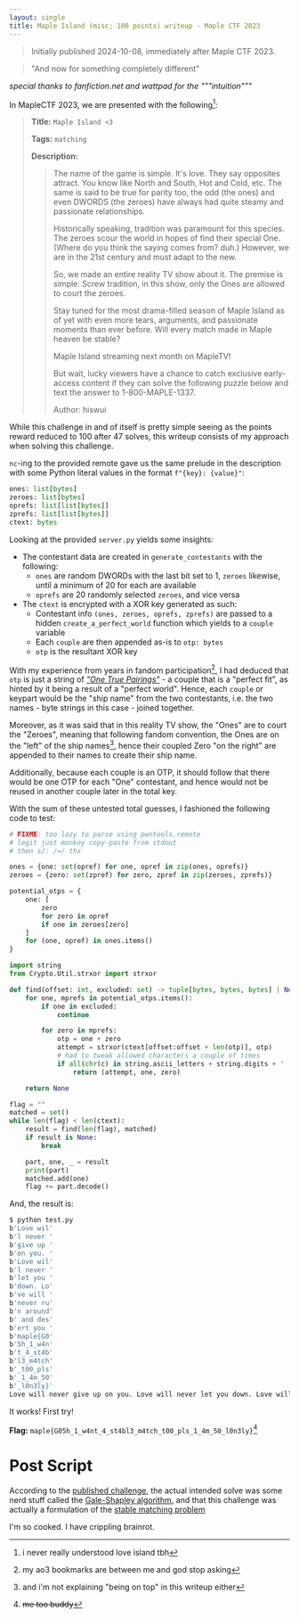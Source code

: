 ```yaml
---
layout: single
title: Maple Island (misc; 100 points) writeup - Maple CTF 2023
---
```

> Initially published 2024-10-08, immediately after Maple CTF 2023.


> "And now for something completely different"


<i>special thanks to fanfiction.net and wattpad for the """intuition"""</i>

In MapleCTF 2023, we are presented with the following[^1]:

> **Title:** `Maple Island <3`
> 
> **Tags:** `matching`
>
> **Description:**
> > The name of the game is simple. It's love. They say opposites attract. You know like North and South, Hot and Cold, etc. The same is said to be true for parity too, the odd (the ones) and even DWORDS (the zeroes) have always had quite steamy and passionate relationships.
> > 
> > Historically speaking, tradition was paramount for this species. The zeroes scour the world in hopes of find their special One. (Where do you think the saying comes from? duh.) However, we are in the 21st century and must adapt to the new.
> > 
> > So, we made an entire reality TV show about it. The premise is simple: Screw tradition, in this show, only the Ones are allowed to court the zeroes.
> > 
> > Stay tuned for the most drama-filled season of Maple Island as of yet with even more tears, arguments, and passionate moments than ever before. Will every match made in Maple heaven be stable?
> > 
> > Maple Island streaming next month on MapleTV!
> > 
> > But wait, lucky viewers have a chance to catch exclusive early-access content if they can solve the following puzzle below and text the answer to 1-800-MAPLE-1337.
> > 
> > Author: hiswui

[^1]: i never really understood love island tbh

While this challenge in and of itself is pretty simple seeing as the points reward reduced to 100 after 47 solves, this writeup consists of my approach when solving this challenge.

`nc`-ing to the provided remote gave us the same prelude in the description with some Python literal values in the format `f"{key}: {value}"`:
```py
ones: list[bytes]
zeroes: list[bytes]
oprefs: list[list[bytes]]
zprefs: list[list[bytes]]
ctext: bytes
```

Looking at the provided `server.py` yields some insights:
* The contestant data are created in `generate_contestants` with the following:
	* `ones` are random DWORDs with the last bit set to 1, `zeroes` likewise, until a minimum of 20 for each are available
	* `oprefs` are 20 randomly selected `zeroes`, and vice versa
* The `ctext` is encrypted with a XOR key generated as such:
	* Contestant info `(ones, zeroes, oprefs, zprefs)` are passed to a hidden `create_a_perfect_world` function which yields to a `couple` variable
	* Each `couple` are then appended as-is to `otp: bytes`
	* `otp` is the resultant XOR key

With my experience from years in fandom participation[^2], I had deduced that `otp` is just a string of [*"One True Pairings"*](https://tvtropes.org/pmwiki/pmwiki.php/Main/OneTruePairing) - a couple that is a "perfect fit", as hinted by it being a result of a "perfect world". Hence, each `couple` or keypart would be the "ship name" from the two contestants, i.e. the two names - byte strings in this case - joined together.

Moreover, as it was said that in this reality TV show, the "Ones" are to court the "Zeroes", meaning that following fandom convention, the Ones are on the "left" of the ship names[^3], hence their coupled Zero "on the right" are appended to their names to create their ship name.

Additionally, because each couple is an OTP, it should follow that there would be one OTP for each "One" contestant, and hence would not be reused in another couple later in the total key.

With the sum of these untested total guesses, I fashioned the following code to test:

```py
# FIXME: too lazy to parse using pwntools.remote
# legit just monkey copy-paste from stdout
# then s/: /=/ thx

ones = {one: set(opref) for one, opref in zip(ones, oprefs)}
zeroes = {zero: set(zpref) for zero, zpref in zip(zeroes, zprefs)}

potential_otps = {
    one: [
        zero
        for zero in opref
        if one in zeroes[zero]
    ]
    for (one, opref) in ones.items()
}

import string
from Crypto.Util.strxor import strxor

def find(offset: int, excluded: set) -> tuple[bytes, bytes, bytes] | None:
    for one, mprefs in potential_otps.items():
        if one in excluded:
            continue

        for zero in mprefs:
            otp = one + zero
            attempt = strxor(ctext[offset:offset + len(otp)], otp)
            # had to tweak allowed characters a couple of times
            if all(chr(c) in string.ascii_letters + string.digits + ' .{_}' for c in attempt):
                return (attempt, one, zero)

    return None

flag = ""
matched = set()
while len(flag) < len(ctext):
    result = find(len(flag), matched)
    if result is None:
        break

    part, one, _ = result
    print(part)
    matched.add(one)
    flag += part.decode()

```

And, the result is:
```sh
$ python test.py
b'Love wil'
b'l never '
b'give up '
b'on you. '
b'Love wil'
b'l never '
b'let you '
b'down. Lo'
b've will '
b'never ru'
b'n around'
b' and des'
b'ert you '
b'maple{G0'
b'5h_1_w4n'
b't_4_st4b'
b'l3_m4tch'
b'_t00_pls'
b'_1_4m_50'
b'_l0n3ly}'
Love will never give up on you. Love will never let you down. Love will never run around and desert you maple{G05h_1_w4nt_4_st4bl3_m4tch_t00_pls_1_4m_50_l0n3ly}
```

It works! First try!

**Flag:** `maple{G05h_1_w4nt_4_st4bl3_m4tch_t00_pls_1_4m_50_l0n3ly}`[^4]

# Post Script

According to the [published challenge](https://github.com/ubcctf/maple-ctf-2023-public/blob/main/misc/maple-island/solve/solve.py), the actual intended solve was some nerd stuff called the [Gale-Shapley algorithm](https://en.wikipedia.org/wiki/Gale%E2%80%93Shapley_algorithm), and that this challenge was actually a formulation of the [stable matching problem](https://en.wikipedia.org/wiki/Stable_marriage_problem)

I'm so cooked. I have crippling brainrot.

[^2]: my ao3 bookmarks are between me and god stop asking
[^3]: and i'm not explaining "being on top" in this writeup either
[^4]: ~~me too buddy~~